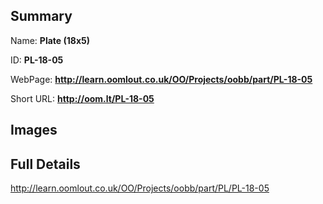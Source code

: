 

## Summary
 
Name: __Plate (18x5)__

ID: __PL-18-05__

WebPage: __http://learn.oomlout.co.uk/OO/Projects/oobb/part/PL-18-05__

Short URL: __http://oom.lt/PL-18-05__


## Images




## Full Details

 http://learn.oomlout.co.uk/OO/Projects/oobb/part/PL/PL-18-05

